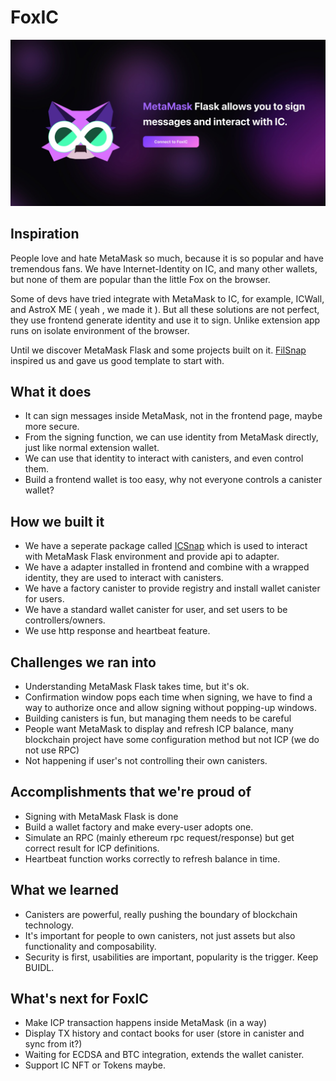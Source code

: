 # FoxIC

![avatar](/assets/cover.jpg)

## Inspiration
People love and hate MetaMask so much, because it is so popular and have tremendous fans. We have Internet-Identity on IC, and many other wallets, but none of them are popular than the little Fox on the browser. 

Some of devs have tried integrate with MetaMask to IC, for example, ICWall, and AstroX ME ( yeah , we made it ). But all these solutions are not perfect, they use frontend generate identity and use it to sign. Unlike extension app runs on isolate environment of the browser.

Until we discover MetaMask Flask and some projects built on it. [FilSnap](https://github.com/ChainSafe/filsnap/tree/master/packages) inspired us and gave us good template to start with.

## What it does
* It can sign messages inside MetaMask, not in the frontend page, maybe more secure.
* From the signing function, we can use identity from MetaMask directly, just like normal extension wallet.
* We can use that identity to interact with canisters, and even control them.
* Build a frontend wallet is too easy, why not everyone controls a canister wallet?

## How we built it
* We have a seperate package called [ICSnap](https://github.com/AstroxNetwork/ICSnap) which is used to interact with MetaMask Flask environment and provide api to adapter.
* We have a adapter installed in frontend and combine with a wrapped identity, they are used to interact with canisters.
* We have a factory canister to provide registry and install wallet canister for users.
* We have a standard wallet canister for user, and set users to be controllers/owners.
* We use http response and heartbeat feature.

## Challenges we ran into
* Understanding MetaMask Flask takes time, but it's ok.
* Confirmation window pops each time when signing, we have to find a way to authorize once and allow signing without popping-up windows.
* Building canisters is fun, but managing them needs to be careful
* People want MetaMask to display and refresh ICP balance, many blockchain project have some configuration method but not ICP (we do not use RPC)
* Not happening if user's not controlling their own canisters.

## Accomplishments that we're proud of
* Signing with MetaMask Flask is done
* Build a wallet factory and make every-user adopts one.
* Simulate an RPC (mainly ethereum rpc request/response) but get correct result for ICP definitions.
* Heartbeat function works correctly to refresh balance in time. 

## What we learned
* Canisters are powerful, really pushing the boundary of blockchain technology.
* It's important for people to own canisters, not just assets but also functionality and composability.
* Security is first, usabilities are important, popularity is the trigger. Keep BUIDL.

## What's next for FoxIC
* Make ICP transaction happens inside MetaMask (in a way)
* Display TX history and contact books for user (store in canister and sync from it?)
* Waiting for ECDSA and BTC integration, extends the wallet canister.
* Support IC NFT or Tokens maybe.
